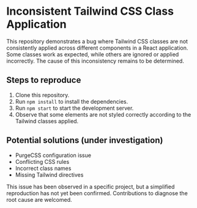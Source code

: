 # Inconsistent Tailwind CSS Class Application

This repository demonstrates a bug where Tailwind CSS classes are not consistently applied across different components in a React application.  Some classes work as expected, while others are ignored or applied incorrectly. The cause of this inconsistency remains to be determined.

## Steps to reproduce

1. Clone this repository.
2. Run `npm install` to install the dependencies.
3. Run `npm start` to start the development server.
4. Observe that some elements are not styled correctly according to the Tailwind classes applied.

## Potential solutions (under investigation)

* PurgeCSS configuration issue
* Conflicting CSS rules
* Incorrect class names
* Missing Tailwind directives

This issue has been observed in a specific project, but a simplified reproduction has not yet been confirmed.  Contributions to diagnose the root cause are welcomed.